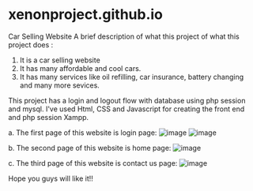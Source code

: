 # xenonproject.github.io
Car Selling Website
A brief description of what this project of what this project does : 
1. It is a car selling website
2. It has many affordable and cool cars.
3. It has many services like oil refilling, car insurance, battery changing and many more sevices.

This project has a login and logout flow with database using php session and mysql.
I've used Html, CSS and Javascript for creating the front end and php session Xampp.

a. The first page of this website is login page:
![image](https://user-images.githubusercontent.com/98277191/200965560-e85a24c8-9e3a-457c-9c60-6492f807d5fb.png)
![image](https://user-images.githubusercontent.com/98277191/200965694-0e3333a8-94b4-45ae-b9f3-0355fc45ba1e.png)

b. The second page of this website is home page:
![image](https://user-images.githubusercontent.com/98277191/200965781-04fb817c-2050-460e-a7a8-c2da946cfdae.png)

c. The third page of this website is contact us page:
![image](https://user-images.githubusercontent.com/98277191/200966024-cee75549-0fc1-4c7c-97ae-f1c1ac4bc61f.png)

Hope you guys will like it!!

